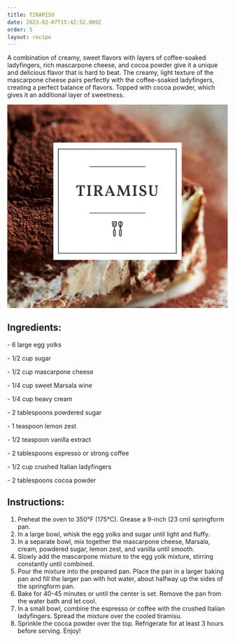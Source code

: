 ```yaml
---
title: TIRAMISU
date: 2023-02-07T15:42:52.009Z
order: 5
layout: recipe
---
```

A combination of creamy, sweet flavors with layers of coffee-soaked ladyfingers, rich mascarpone cheese, and cocoa powder give it a unique and delicious flavor that is hard to beat. The creamy, light texture of the mascarpone cheese pairs perfectly with the coffee-soaked ladyfingers, creating a perfect balance of flavors. Topped with cocoa powder, which gives it an additional layer of sweetness.

![](../uploads/tira.jpg)

## Ingredients:

\- 6 large egg yolks 

\- 1/2 cup sugar 

\- 1/2 cup mascarpone cheese 

\- 1/4 cup sweet Marsala wine 

\- 1/4 cup heavy cream 

\- 2 tablespoons powdered sugar 

\- 1 teaspoon lemon zest 

\- 1/2 teaspoon vanilla extract 

\- 2 tablespoons espresso or strong coffee 

\- 1/2 cup crushed Italian ladyfingers 

\- 2 tablespoons cocoa powder

## Instructions:

1. Preheat the oven to 350°F (175°C). Grease a 9-inch (23 cm) springform pan. 
2. In a large bowl, whisk the egg yolks and sugar until light and fluffy. 
3. In a separate bowl, mix together the mascarpone cheese, Marsala, cream, powdered sugar, lemon zest, and vanilla until smooth.
4. Slowly add the mascarpone mixture to the egg yolk mixture, stirring constantly until combined.
5. Pour the mixture into the prepared pan. Place the pan in a larger baking pan and fill the larger pan with hot water, about halfway up the sides of the springform pan. 
6. Bake for 40-45 minutes or until the center is set. Remove the pan from the water bath and let cool. 
7. In a small bowl, combine the espresso or coffee with the crushed Italian ladyfingers. Spread the mixture over the cooled tiramisu. 
8. Sprinkle the cocoa powder over the top. Refrigerate for at least 3 hours before serving. Enjoy!